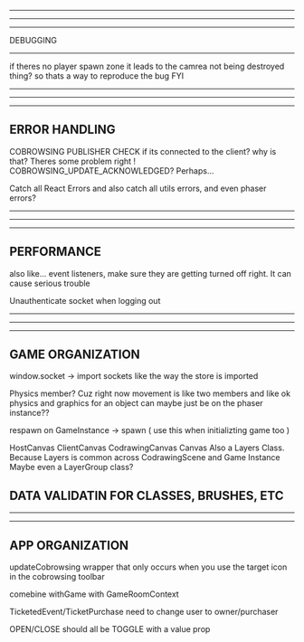 --------------------------------------------------------------------------------------
--------------------------------------------------------------------------------------
--------------------------------------------------------------------------------------
DEBUGGING

--------------------------------------------------------------------------------------

if theres no player spawn zone it leads to the camrea not being destroyed thing? so thats a way to reproduce the bug FYI

--------------------------------------------------------------------------------------
--------------------------------------------------------------------------------------
--------------------------------------------------------------------------------------
ERROR HANDLING
--------------------------------------------------------------------------------------

COBROWSING PUBLISHER CHECK if its connected to the client? why is that? Theres some problem right ! COBROWSING_UPDATE_ACKNOWLEDGED? Perhaps...

Catch all React Errors and also catch all utils errors, and even phaser errors?

--------------------------------------------------------------------------------------
--------------------------------------------------------------------------------------
--------------------------------------------------------------------------------------
PERFORMANCE
--------------------------------------------------------------------------------------

also like... event listeners, make sure they are getting turned off right. It can cause serious trouble

Unauthenticate socket when logging out

--------------------------------------------------------------------------------------
--------------------------------------------------------------------------------------
--------------------------------------------------------------------------------------
GAME ORGANIZATION
--------------------------------------------------------------------------------------

window.socket -> import sockets like the way the store is imported

Physics member? Cuz right now movement is like two members and like ok physics and graphics for an object can maybe just be on the phaser instance??

respawn on GameInstance -> spawn ( use this when initializting game too )

HostCanvas
ClientCanvas
  CodrawingCanvas
  Canvas
Also a Layers Class. Because Layers is common across CodrawingScene and Game Instance
Maybe even a LayerGroup class?

DATA VALIDATIN FOR CLASSES, BRUSHES, ETC
--------------------------------------------------------------------------------------
--------------------------------------------------------------------------------------
--------------------------------------------------------------------------------------
APP ORGANIZATION
--------------------------------------------------------------------------------------

updateCobrowsing wrapper that only occurs when you use the target icon in the cobrowsing toolbar

comebine withGame with GameRoomContext

TicketedEvent/TicketPurchase need to change user to owner/purchaser

OPEN/CLOSE should all be TOGGLE with a value prop
